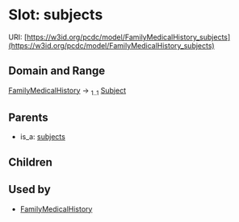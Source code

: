 
# Slot: subjects




URI: [https://w3id.org/pcdc/model/FamilyMedicalHistory_subjects](https://w3id.org/pcdc/model/FamilyMedicalHistory_subjects)


## Domain and Range

[FamilyMedicalHistory](FamilyMedicalHistory.md) &#8594;  <sub>1..1</sub> [Subject](Subject.md)

## Parents

 *  is_a: [subjects](subjects.md)

## Children


## Used by

 * [FamilyMedicalHistory](FamilyMedicalHistory.md)
